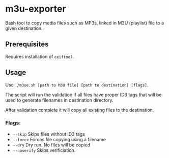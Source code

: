 # m3u-exporter
Bash tool to copy media files such as MP3s, linked in M3U (playlist) file to a given destination.

## Prerequisites

Requires installation of `exiftool`.

## Usage
Use `./m3ue.sh [path to M3U file] [path to destination] [flags]`.

The script will run the validation if all files have proper ID3 tags that will be used to generate filenames in destination directory.

After validation complete it will copy all existing files to the destination.

### Flags:
 * `--skip` Skips files without ID3 tags
 * `--force` Forces file copying using a filename
 * `--dry` Dry run. No files will be copied
 * `--noverify` Skips verificiation.
